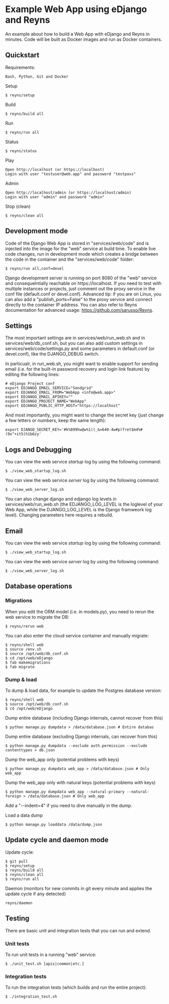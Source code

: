 # Example Web App using eDjango and Reyns 


An example about how to build a Web App with eDjango and Reyns in minutes. Code will be built as Docker images and run as Docker containers.


## Quickstart


Requirements:
    
    Bash, Python, Git and Docker

Setup

	$ reyns/setup

Build

    $ reyns/build all


Run

	$ reyns/run all
	
Status 	

    $ reyns/status

Play

	Open http://localhost (or https://localhost)
    Login with user "testuser@web.app" and password "testpass"
    
Admin

	Open http://localhost/admin (or https://localhost/admin)
    Login with user "admin" and password "admin"

Stop (clean)

	$ reyns/clean all



## Development mode

Code of the Django Web App is stored in "services/web/code" and is injected into the image for the "web" service at build time. To enable live code changes, run in development mode which creates a bridge between the code in the container and the "services/web/code" folder:

    $ reyns/run all,conf=devel

Django development server is running on port 8080 of the "web" service and consequelntially reachable on https://localhost. If you need to test with multiple instances or projects, just comment out the proxy service in the conf file (default.conf or devel.conf). Advanced tip: if you are on Linux, you can also add a "publish_ports=False" to the proxy service and connect directly to the container IP address. You can also refer to Reyns documentation for advanced usage: https://github.com/sarusso/Reyns.


## Settings

The most important settings are in services/web/run_web.sh and in services/web/db_conf.sh, but you can also add custom settings in services/web/code/settings.py and some parameters in default.conf (or devel.conf), like the DJANGO_DEBUG switch.

In particualr, in run_web.sh, you might want to enable support for sending email (i.e. for the built-in password recovery and login link feature) by editing the following lines:

    # eDjango Project conf
    export EDJANGO_EMAIL_SERVICE="Sendgrid"
    export EDJANGO_EMAIL_FROM="WebApp <info@web.app>"
    export EDJANGO_EMAIL_APIKEY=""
    export EDJANGO_PROJECT_NAME="WebApp"
    export EDJANGO_PUBLIC_HTTP_HOST="https://localhost"
    
And most importantly, you might want to change the secret key (just change a few letters or numbers, keep the same length):

    export DJANGO_SECRET_KEY='#k%899hw@w%1((_&=640-4w#p)fret$m4%#(9x^+it5(h1b6zy'



## Logs and Debugging

You can view the web service *startup* log by using the following command:

    $ ./view_web_startup_log.sh

You can view the web service *server* log by using the following command:

    $ ./view_web_server_log.sh

You can also change django and edjango log levels in services/web/run_web.sh (the EDJANGO_LOG_LEVEL is the loglevel of your Web App, while the DJANGO_LOG_LEVEL is the Django framweork log level). Changing parameters here requires a rebuild.


## Email 

You can view the web service *startup* log by using the following command:

    $ ./view_web_startup_log.sh

You can view the web service *server* log by using the following command:

    $ ./view_web_server_log.sh


## Database operations


### Migrations
When you edit the ORM model (i.e. in models.py), you need to rerun the web service to migrate the DB:

    $ reyns/rerun web

You can also enter the cloud service container and manually migrate:

    $ reyns/shell web
    $ source /env.sh
    $ source /opt/web/db_conf.sh
    $ cd /opt/web/eDjango
    $ fab makemigrations
    $ fab migrate   


### Dump & load
To dump & load data, for example to update the Postgres database version:

    $ reyns/shell web
    $ source /opt/web/db_conf.sh
    $ cd /opt/web/eDjango
    
Dump entire database (including Django internals, cannot recover from this)

    $ python manage.py dumpdata > /data/database.json # Entire databas

Dump entire database (excluding Django internals, can recover from this) 

    $ python manage.py dumpdata --exclude auth.permission --exclude contenttypes > db.json

Dump the web_app only (potential problems with keys)

    $ python manage.py dumpdata web_app > /data/database.json # Only web_app

Dump the web_app only with natural keys  (potential problems with keys)

    $ python manage.py dumpdata web_app --natural-primary --natural-foreign > /data/database.json # Only web_app
    
Add a "--indent=4" if you need to dive manually in the dump.

    
Load a data dump

    $ python manage.py loaddata /data/dump.json


## Update cycle and daemon mode



Update cycle:

    $ git pull
    $ reyns/setup
    $ reyns/build all
    $ reyns/clean all
    $ reyns/run all

Daemon (monitors for new commits in git every minute and applies the update cycle if any detected)

    reyns/daemon


## Testing

There are basic unit and integration tests that you can run and extend.

### Unit tests

To run unit tests in a running "web" service:

    $ ./unit_test.sh [apis|common|etc.]

### Integration tests

To run the integration tests (which builds and run the entire project): 

	$ ./integration_test.sh








